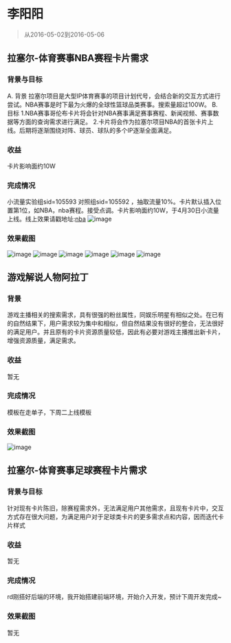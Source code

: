 # 李阳阳

> 从2016-05-02到2016-05-06


## 拉塞尔-体育赛事NBA赛程卡片需求

### 背景与目标

A. 背景
   拉塞尔项目是大型IP体育赛事的项目计划代号，会结合新的交互方式进行尝试。NBA赛事是时下最为火爆的全球性篮球品类赛事。搜索量超过100W。
B. 目标
    1.NBA赛事哥伦布卡片将会针对NBA赛事满足赛事赛程、新闻视频、赛事数据等方面的查询需求进行满足。
    2.卡片将会作为拉塞尔项目NBA的首张卡片上线。后期将逐渐围绕对阵、球员、球队的多个IP逐渐全面满足。

### 收益

卡片影响面约10W

### 完成情况

小流量实验组sid=105593  对照组sid=105592 ，抽取流量10%。卡片默认插入位置第1位，如NBA，nba赛程。接受点调。卡片影响面约10W，于4月30日小流量上线。线上效果请戳地址:<a href="http://m.baidu.com/s?word=nba&sid=105593">nba</a>
![image](http://gitlab.baidu.com/psfe/ala-weeklyreport/uploads/4d2d1727319f09c57986d112aae32697/image.png)

### 效果截图

![image](http://gitlab.baidu.com/psfe/ala-weeklyreport/uploads/785c588df5d6b8ed048b7686073600eb/image.png)
![image](http://gitlab.baidu.com/psfe/ala-weeklyreport/uploads/2ced3218c0ac63121cbc17edbfada91e/image.png)
![image](http://gitlab.baidu.com/psfe/ala-weeklyreport/uploads/961dc9936aac794c509506ac584134d5/image.png)
![image](http://gitlab.baidu.com/psfe/ala-weeklyreport/uploads/bd4bc6cc46d679bb151eda94a6f3b60c/image.png)
![image](http://gitlab.baidu.com/psfe/ala-weeklyreport/uploads/a349d05f747d53a0811ff7f512519628/image.png)
![image](http://gitlab.baidu.com/psfe/ala-weeklyreport/uploads/63fbddd278ebf5c9ef14e03483353a8e/image.png)

## 游戏解说人物阿拉丁

### 背景

   游戏主播相关的搜索需求，具有很强的粉丝属性，同娱乐明星有相似之处。在已有的自然结果下，用户需求较为集中和相似，但自然结果没有很好的整合，无法很好的满足用户。并且原有的卡片资源质量较低，因此有必要对游戏主播推出新卡片，增强资源质量，满足需求。

### 收益

暂无

### 完成情况

模板在走单子，下周二上线模板

### 效果截图

![image](http://gitlab.baidu.com/psfe/ala-weeklyreport/uploads/017804947f9260a01152b340a45a93ee/image.png)

## 拉塞尔-体育赛事足球赛程卡片需求

### 背景与目标

针对现有卡片陈旧，除赛程需求外，无法满足用户其他需求，且现有卡片中，交互方式存在很大问题，为满足用户对于足球类卡片的更多需求点和内容，因而迭代卡片样式

### 收益

暂无

### 完成情况

rd刚搭好后端的环境，我开始搭建前端环境，开始介入开发，预计下周开发完成~

### 效果截图

暂无